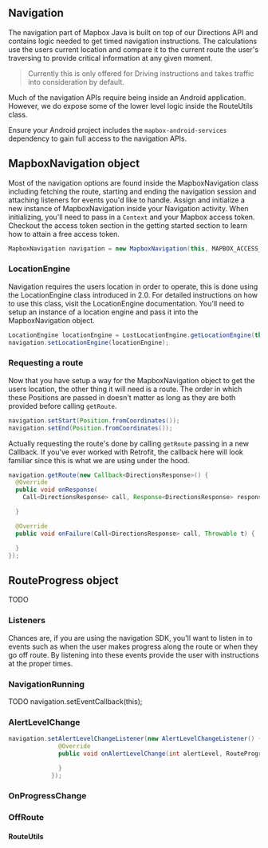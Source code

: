 ## Navigation

The navigation part of Mapbox Java is built on top of our Directions API and contains logic needed to get timed navigation instructions. The calculations use the users current location and compare it to the current route the user's traversing to provide critical information at any given moment.

> Currently this is only offered for Driving instructions and takes traffic into consideration by default.

Much of the navigation APIs require being inside an Android application. However, we do expose some of the lower level logic inside the RouteUtils class.

Ensure your Android project includes the `mapbox-android-services` dependency to gain full access to the navigation APIs.

## MapboxNavigation object

Most of the navigation options are found inside the MapboxNavigation class including fetching the route, starting and ending the navigation session and attaching listeners for events you'd like to handle. Assign and initialize a new instance of MapboxNavigation inside your Navigation activity. When initializing, you'll need to pass in a `Context` and your Mapbox access token. Checkout the access token section in the getting started section to learn how to attain a free access token.

```java
MapboxNavigation navigation = new MapboxNavigation(this, MAPBOX_ACCESS_TOKEN);
```

### LocationEngine

Navigation requires the users location in order to operate, this is done using the LocationEngine class introduced in 2.0. For detailed instructions on how to use this class, visit the LocationEngine documentation. You'll need to setup an instance of a location engine and pass it into the MapboxNavigation object.

```java
LocationEngine locationEngine = LostLocationEngine.getLocationEngine(this);
navigation.setLocationEngine(locationEngine);
```

### Requesting a route

Now that you have setup a way for the MapboxNavigation object to get the users location, the other thing it will need is a route. The order in which these Positions are passed in doesn't matter as long as they are both provided before calling `getRoute`.

```java
navigation.setStart(Position.fromCoordinates());
navigation.setEnd(Position.fromCoordinates());
```

Actually requesting the route's done by calling `getRoute` passing in a new Callback. If you've ever worked with Retrofit, the callback here will look familiar since this is what we are using under the hood.

```java
navigation.getRoute(new Callback<DirectionsResponse>() {
  @Override
  public void onResponse(
    Call<DirectionsResponse> call, Response<DirectionsResponse> response) {

  }

  @Override
  public void onFailure(Call<DirectionsResponse> call, Throwable t) {

  }
});
```

## RouteProgress object

TODO

### Listeners

Chances are, if you are using the navigation SDK, you'll want to listen in to events such as when the user makes progress along the route or when they go off route. By listening into these events provide the user with instructions at the proper times.

### NavigationRunning

TODO
navigation.setEventCallback(this);

### AlertLevelChange

```java
navigation.setAlertLevelChangeListener(new AlertLevelChangeListener() {
              @Override
              public void onAlertLevelChange(int alertLevel, RouteProgress routeProgress) {

              }
            });
```

### OnProgressChange

### OffRoute

#### RouteUtils
